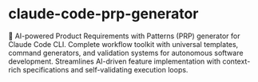 # claude-code-prp-generator
🤖 AI-powered Product Requirements with Patterns (PRP) generator for Claude Code CLI. Complete workflow toolkit with universal templates, command  generators, and validation systems for autonomous software development. Streamlines AI-driven feature implementation with context-rich specifications and self-validating execution loops.
